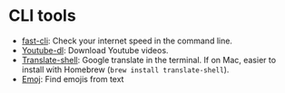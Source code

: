 # CLI tools

* [fast-cli](https://github.com/sindresorhus/fast-cli): Check your internet speed in the command line.
* [Youtube-dl](https://github.com/rg3/youtube-dl): Download Youtube videos.
* [Translate-shell](https://github.com/soimort/translate-shell): Google translate in the terminal. If on Mac, easier to install with Homebrew (`brew install translate-shell`).
* [Emoj](https://github.com/sindresorhus/emoj): Find emojis from text

